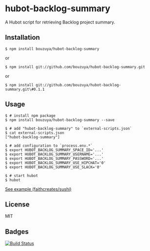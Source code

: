 # hubot-backlog-summary

A Hubot script for retrieving Backlog project summary.

## Installation

    $ npm install bouzuya/hubot-backlog-summary

or

    $ npm install git://github.com/bouzuya/hubot-backlog-summary.git

or

    $ npm install git://github.com/bouzuya/hubot-backlog-summary.git\#0.1.1

## Usage

    $ # install npm package
    $ npm install bouzuya/hubot-backlog-summary --save

    $ # add "hubot-backlog-summary" to `external-scripts.json`
    $ cat external-scripts.json
    ["hubot-backlog-summary"]

    $ # add configuration to `process.env.*`
    $ export HUBOT_BACKLOG_SUMMARY_SPACE_ID='...'
    $ export HUBOT_BACKLOG_SUMMARY_USERNAME='...'
    $ export HUBOT_BACKLOG_SUMMARY_PASSWORD='...'
    $ export HUBOT_BACKLOG_SUMMARY_USE_HIPCHAT='0'
    $ export HUBOT_BACKLOG_SUMMARY_USE_SLACK='0'

    $ # start hubot
    $ hubot

[See example (faithcreates/sushi)](https://github.com/faithcreates/sushi)

## License

MIT

## Badges

[![Build Status](https://travis-ci.org/bouzuya/hubot-backlog-summary.svg?branch=master)](https://travis-ci.org/bouzuya/hubot-backlog-summary)
